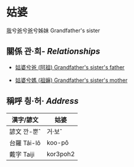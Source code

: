 # 姑婆
[我](member1.md)兮[爸](member2.md)兮[爸](member8.md)兮姊妹
Grandfather's sister

## 關係 관·희- _Relationships_

- [姑婆兮爸 (阿祖) Grandfather's sister's father](member29.md)

- [姑婆兮媽 (祖嫲) Grandfather's sister's mother](member30.md)



## 稱呼 칑·허· _Address_

漢字/諺文 | 姑婆
--- | ---
諺文 깐-뿐ˆ | 거·보ˆ
台羅 Tâi-lô | koo-pô
戴字 Taiji | kor3poh2


